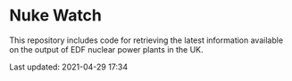 # Nuke Watch

This repository includes code for retrieving the latest information available on the output of EDF nuclear power plants in the UK.

Last updated: 2021-04-29 17:34
